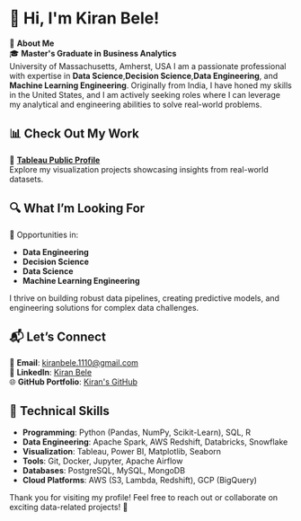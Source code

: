 
# 👋 Hi, I'm Kiran Bele!

🌟 **About Me**  
🎓 **Master's Graduate in Business Analytics**  
University of Massachusetts, Amherst, USA
I am a passionate professional with expertise in **Data Science**,**Decision Science**,**Data Engineering**, and **Machine Learning Engineering**. Originally from India, I have honed my skills in the United States, and I am actively seeking roles where I can leverage my analytical and engineering abilities to solve real-world problems.

## 📊 **Check Out My Work**
🎨 [**Tableau Public Profile**](https://public.tableau.com/app/profile/kiran.bele/vizzes)  
Explore my visualization projects showcasing insights from real-world datasets.

## 🔍 **What I’m Looking For**  
💼 Opportunities in:
- **Data Engineering**
- **Decision Science**
- **Data Science**
- **Machine Learning Engineering**

I thrive on building robust data pipelines, creating predictive models, and engineering solutions for complex data challenges.

## 📬 **Let’s Connect**
📧 **Email**: [kiranbele.1110@gmail.com](mailto:kiranbele.1110@gmail.com)  
💼 **LinkedIn**: [Kiran Bele](https://www.linkedin.com/in/kiran-bele/)  
🌐 **GitHub Portfolio**: [Kiran's GitHub](https://github.com/kiranbele11)

## 🔧 **Technical Skills**
- **Programming**: Python (Pandas, NumPy, Scikit-Learn), SQL, R
- **Data Engineering**: Apache Spark, AWS Redshift, Databricks, Snowflake
- **Visualization**: Tableau, Power BI, Matplotlib, Seaborn
- **Tools**: Git, Docker, Jupyter, Apache Airflow
- **Databases**: PostgreSQL, MySQL, MongoDB
- **Cloud Platforms**: AWS (S3, Lambda, Redshift), GCP (BigQuery)

Thank you for visiting my profile! Feel free to reach out or collaborate on exciting data-related projects! 🚀
